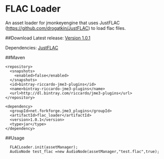 # FLAC Loader
An asset loader for jmonkeyengine that uses JustFLAC (https://github.com/drogatkin/JustFLAC) to load flac files.

##Download 
Latest release: [Version 1.0.1](https://bintray.com/artifact/download/riccardo/jme3-plugins/net/forkforge/jme3_plugins/flac_loader/1.0.1/flac_loader-1.0.1.jar)

Dependencies: [JustFLAC](https://bintray.com/riccardo/thirdparty/JustFlac/view#files)

##Maven
```
<repository>
  <snapshots>
    <enabled>false</enabled>
  </snapshots>
  <id>bintray-riccardo-jme3-plugins</id>
  <name>bintray-riccardo-jme3-plugins</name>
  <url>http://dl.bintray.com/riccardo/jme3-plugins</url>
</repository>
```

```
<dependency>
  <groupId>net.forkforge.jme3_plugins</groupId>
  <artifactId>flac_loader</artifactId>
  <version>1.0.1</version>
  <type>jar</type>
</dependency>
```

##Usage
```
  FLACLoader.init(assetManager);
  AudioNode test_flac =new AudioNode(assetManager,"test.flac",true);
```
